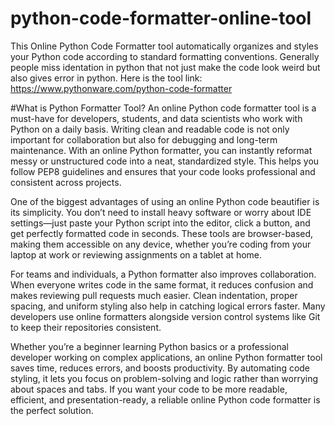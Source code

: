 # python-code-formatter-online-tool
This Online Python Code Formatter tool automatically organizes and styles your Python code according to standard formatting conventions. Generally people miss identation in python that not just make the code look weird but also gives error in python.
Here is the tool link: https://www.pythonware.com/python-code-formatter

#What is Python Formatter Tool?
An online Python code formatter tool is a must-have for developers, students, and data scientists who work with Python on a daily basis. Writing clean and readable code is not only important for collaboration but also for debugging and long-term maintenance. With an online Python formatter, you can instantly reformat messy or unstructured code into a neat, standardized style. This helps you follow PEP8 guidelines and ensures that your code looks professional and consistent across projects.

One of the biggest advantages of using an online Python code beautifier is its simplicity. You don’t need to install heavy software or worry about IDE settings—just paste your Python script into the editor, click a button, and get perfectly formatted code in seconds. These tools are browser-based, making them accessible on any device, whether you’re coding from your laptop at work or reviewing assignments on a tablet at home.

For teams and individuals, a Python formatter also improves collaboration. When everyone writes code in the same format, it reduces confusion and makes reviewing pull requests much easier. Clean indentation, proper spacing, and uniform styling also help in catching logical errors faster. Many developers use online formatters alongside version control systems like Git to keep their repositories consistent.

Whether you’re a beginner learning Python basics or a professional developer working on complex applications, an online Python formatter tool saves time, reduces errors, and boosts productivity. By automating code styling, it lets you focus on problem-solving and logic rather than worrying about spaces and tabs. If you want your code to be more readable, efficient, and presentation-ready, a reliable online Python code formatter is the perfect solution.
